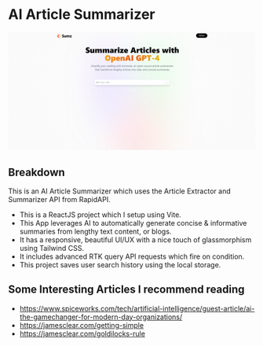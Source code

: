 # AI Article Summarizer
![AI Summarizer](src/preview.png)

## Breakdown
This is an AI Article Summarizer which uses the Article Extractor and Summarizer API from RapidAPI.

- This is a ReactJS project which I setup using Vite.
- This App leverages AI to automatically generate concise & informative summaries from lengthy text content, or blogs.
- It has a responsive, beautiful UI/UX with a nice touch of glassmorphism using Tailwind CSS.
- It includes advanced RTK query API requests which fire on condition.
- This project saves user search history using the local storage.

## Some Interesting Articles I recommend reading
- https://www.spiceworks.com/tech/artificial-intelligence/guest-article/ai-the-gamechanger-for-modern-day-organizations/
- https://jamesclear.com/getting-simple
- https://jamesclear.com/goldilocks-rule
